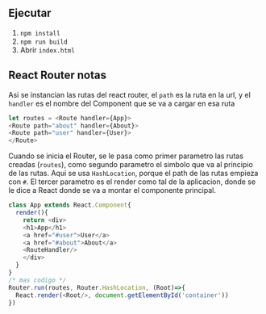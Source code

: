 ## Ejecutar
1. `npm install`
2. `npm run build`
3. Abrir `index.html`

## React Router notas
Asi se instancian las rutas del react router, el `path` es la ruta en la url, y el `handler` es el nombre del Component que se va a cargar en esa ruta
```js
let routes = <Route handler={App}>
<Route path="about" handler={About}>
<Route path="user" handler={User}>
</Route>
```

Cuando se inicia el Router, se le pasa como primer parametro las rutas creadas (`routes`), como segundo parametro el simbolo que va al principio de las rutas. Aqui se usa `HashLocation`, porque el path de las rutas empieza con `#`. El tercer parametro es el render como tal de la aplicacion, donde se le dice a React donde se va a montar el componente principal.
```js
class App extends React.Component{
  render(){
    return <div>
    <h1>App</h1>
    <a href="#user">User</a>
    <a href="#about">About</a>
    <RouteHandler/>
    </div>
  }
}
/* mas codigo */
Router.run(routes, Router.HashLocation, (Root)=>{
  React.render(<Root/>, document.getElementById('container'))
})
```
